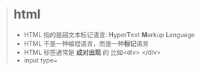 ># html
>* HTML 指的是超文本标记语言: **H**yper**T**ext **M**arkup **L**anguage
>*  HTML 不是一种编程语言，而是一种**标记**语言
>* HTML 标签通常是 **成对出现** 的  比如\<div> \</div>
>* input type=